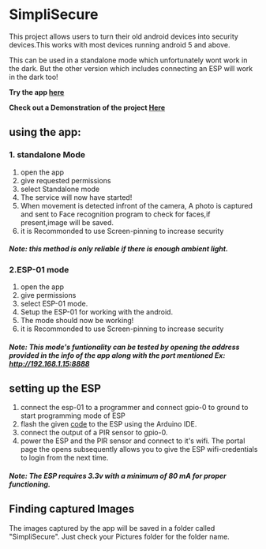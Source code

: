 # SimpliSecure

This project allows users to turn their old android devices into security devices.This works with most devices running android 5 and above.

This can be used in a standalone mode which unfortunately wont work in the dark. But the other version which includes connecting an ESP will work in the dark too!

**Try the app [here](app/release/app-release.apk)**

**Check out a Demonstration of the project [Here](https://youtu.be/g4UWgCsEWNU)** 

## using the app:
### 1. standalone Mode
1. open the app
2. give requested permissions
3. select Standalone mode
4. The service will now have started!
5. When movement is detected infront of the camera, A photo is captured and sent to Face recognition program to check for faces,if present,image will be saved.
6. it is Recommonded to use Screen-pinning to increase security
##### Note: this method is only reliable if there is enough ambient light.

### 2.ESP-01 mode
1. open the app
2. give permissions
3. select ESP-01 mode.
4. Setup the ESP-01 for working with the android.
5. The mode should now be working!
6. it is Recommonded to use Screen-pinning to increase security
##### Note: This mode's funtionality can be tested by opening the address provided in the info of the app along with the port mentioned Ex: http://192.168.1.15:8888


## setting up the ESP
1. connect the esp-01 to a programmer and connect gpio-0 to ground to start programming mode of ESP
2. flash the given [code](ESP_simpli_secure.ino) to the ESP using the Arduino IDE.
3. connect the output of a PIR sensor to gpio-0.
4. power the ESP and the PIR sensor and connect to it's wifi. The portal page the opens subsequently allows you to give the ESP wifi-credentials to login from the next time.
##### Note: The ESP requires 3.3v with a minimum of 80 mA for proper functioning.

## Finding captured Images
The images captured by the app will be saved in a folder called "SimpliSecure". Just check your Pictures folder for the folder name.
